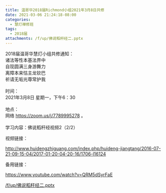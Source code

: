 ```yaml
---
title: 温哥华2018届Richmond小组2021年3月8日共修
date: 2021-03-06 21:24:18-08:00
categories:
  - 慧灯禅修班
tags:
  - 2018届
attachments: /f/up/佛说稻秆经二.pptx
---
```

2018届温哥华慧灯小组共修通知：\
诸法等性本基法界中\
自现圆满三身游舞力\
离障本来怙主龙钦巴\
祈请无垢光尊常护我\
\
时间：\
2021年3月8日 星期一，下午6：30\
\
地点：\
网络 <https://zoom.us/j/7789995278> 。\
\
学习内容：佛说稻秆经视频2（2/2）

视频链接：

<http://www.huidengzhiguang.com/index.php/huideng-jiangtang/2016-07-21-09-15-04/2017-01-20-04-20-16/1706-l16124>

备用链接：

<https://www.youtube.com/watch?v=QRM5dSyrFaE>

[/f/up/佛说稻秆经二.pptx](https://hdvblob.blob.core.windows.net/hdv/f/up/佛说稻秆经二.pptx)